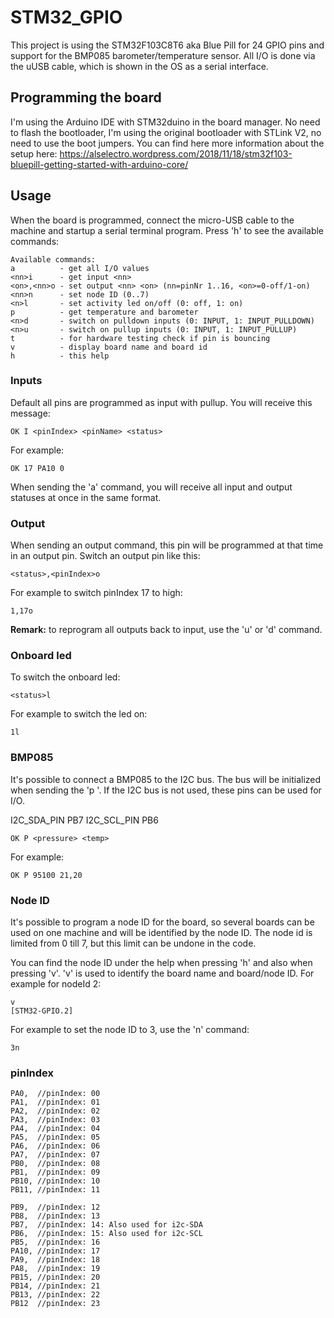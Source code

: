 # STM32_GPIO

This project is using the STM32F103C8T6 aka Blue Pill for 24 GPIO pins and support for the BMP085 barometer/temperature sensor.
All I/O is done via the uUSB cable, which is shown in the OS as a serial interface.

## Programming the board

I'm using the Arduino IDE with STM32duino in the board manager. No need to flash the bootloader, I'm using the original bootloader with STLink V2, no need to use the boot jumpers.
You can find here more information about the setup here: 
https://alselectro.wordpress.com/2018/11/18/stm32f103-bluepill-getting-started-with-arduino-core/

## Usage

When the board is programmed, connect the micro-USB cable to the machine and startup a serial terminal program.
Press 'h' to see the available commands:

```
Available commands:
a          - get all I/O values
<nn>i      - get input <nn>
<on>,<nn>o - set output <nn> <on> (nn=pinNr 1..16, <on>=0-off/1-on)
<nn>n      - set node ID (0..7)
<n>l       - set activity led on/off (0: off, 1: on)
p          - get temperature and barometer
<n>d       - switch on pulldown inputs (0: INPUT, 1: INPUT_PULLDOWN)
<n>u       - switch on pullup inputs (0: INPUT, 1: INPUT_PULLUP)
t          - for hardware testing check if pin is bouncing
v          - display board name and board id
h          - this help
```

### Inputs

Default all pins are programmed as input with pullup. You will receive this message:

```
OK I <pinIndex> <pinName> <status>
```

For example:

```
OK 17 PA10 0
```

When sending the 'a' command, you will receive all input and output statuses at once in the same format.

### Output

When sending an output command, this pin will be programmed at that time in an output pin. Switch an output pin like this:

```
<status>,<pinIndex>o
```

For example to switch pinIndex 17 to high:

```
1,17o
```

**Remark:** to reprogram all outputs back to input, use the 'u' or 'd' command.

### Onboard led

To switch the onboard led:

```
<status>l
```

For example to switch the led on:

```
1l
```

### BMP085

It's possible to connect a BMP085 to the I2C bus. The bus will be initialized when sending the 'p '. If the I2C bus is not used, these pins can be used for I/O.

I2C_SDA_PIN   PB7
I2C_SCL_PIN   PB6

```
OK P <pressure> <temp>
```

For example:

```
OK P 95100 21,20
```

### Node ID

It's possible to program a node ID for the board, so several boards can be used on one machine and will be identified by the node ID. The node id is limited from 0 till 7, but this limit can be undone in the code.

You can find the node ID under the help when pressing 'h' and also when pressing 'v'. 'v' is used to identify the board name and board/node ID. For example for nodeId 2:

```
v
[STM32-GPIO.2]
```

For example to set the node ID to 3, use the 'n' command:

```
3n
```

### pinIndex

```
PA0,  //pinIndex: 00
PA1,  //pinIndex: 01
PA2,  //pinIndex: 02
PA3,  //pinIndex: 03
PA4,  //pinIndex: 04
PA5,  //pinIndex: 05
PA6,  //pinIndex: 06
PA7,  //pinIndex: 07
PB0,  //pinIndex: 08
PB1,  //pinIndex: 09
PB10, //pinIndex: 10
PB11, //pinIndex: 11

PB9,  //pinIndex: 12
PB8,  //pinIndex: 13
PB7,  //pinIndex: 14: Also used for i2c-SDA
PB6,  //pinIndex: 15: Also used for i2c-SCL
PB5,  //pinIndex: 16
PA10, //pinIndex: 17
PA9,  //pinIndex: 18
PA8,  //pinIndex: 19
PB15, //pinIndex: 20
PB14, //pinIndex: 21
PB13, //pinIndex: 22
PB12  //pinIndex: 23
```


